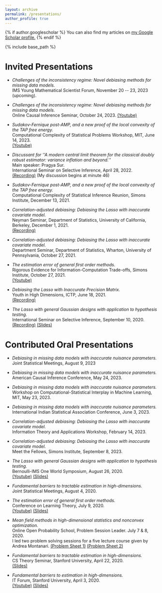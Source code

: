 ```yaml
---
layout: archive
permalink: /presentations/
author_profile: true
---
```


{% if author.googlescholar %}
  You can also find my articles on <u><a href="{{author.googlescholar}}">my Google Scholar profile</a>.</u>
{% endif %}

{% include base_path %}

# Invited Presentations

* *Challenges of the inconsistency regime: Novel debiasing methods for missing data models.*  
IMS Young Mathematical Scientist Forum, November 20 -- 23, 2023 (upcoming).

* *Challenges of the inconsistency regime: Novel debiasing methods for missing data models.*  
Online Causal Inference Seminar, October 24, 2023.
[(Youtube)](https://www.youtube.com/watch?v=1mF0JZIA2r8)

* *Sudakov-Fernique post-AMP, and a new proof of the local convexity of the TAP free energy.*  
Computational Complexity of Statistical Problems Workshop, MIT, June 14, 2023.  
[(Youtube)](https://www.youtube.com/watch?v=cMPivyfl9mA)

* *Discussant for ''A modern central limit theorem for the classical doubly robust estimator: variance inflation and beyond.''*  
Main speaker: Pragya Sur.  
International Seminar on Selective Inference, April 28, 2022.  
[(Recording)](https://drive.google.com/file/d/1KHVCuReGedQ7Ehc-oMhxkWXA5PyksHHg/view?usp=drive_link) (My discussion begins at minute 46)

* *Sudakov-Fernique post-AMP, and a new proof of the local convexity of the TAP free energy.*  
Computational Complexity of Statistical Inference Reunion, Simons Institute, December 13, 2021.

* *Correlation-adjusted debiasing: Debiasing the Lasso with inaccurate covariate model.*  
Neyman Seminar, Department of Statistics, University of California, Berkeley, December 1, 2021.  
[(Recording)](https://drive.google.com/file/d/1lyMziFO8a88_ds2-RuFCmeChKmICVM9q/view?usp=sharing)

* *Correlation-adjusted debiasing: Debiasing the Lasso with inaccurate covariate model.*  
Department Seminar, Department of Statistics, Wharton, University of Pennsylvania, October 27, 2021.

* *The estimation error of general first order methods.*  
Rigorous Evidence for Information-Computation Trade-offs, Simons Institute, October 27, 2021.  
[(Youtube)](https://www.youtube.com/watch?v=4CVGwV2lELo)

* *Debiasing the Lasso with Inaccurate Precision Matrix.*  
Youth in High Dimensions, ICTP, June 18, 2021.  
[(Recording)](https://drive.google.com/file/d/1WBBiN-ruwhmQXGAiBgUIKhKIl3YGabGc/view?usp=sharing)
 
* *The Lasso with general Gaussian designs with application to hypothesis testing.*  
International Seminar on Selective Inference, September 10, 2020.  
[(Recording)](https://drive.google.com/file/d/14TkGSjqAC72xifKruB6q0rurjKMwf1Kk/view?usp=drive_link) [(Slides)](https://drive.google.com/file/d/12tL_AqWeLAVmbkXFtmxM1ZMjSSOFN9pL/view?usp=sharing)

# Contributed Oral Presentations

* *Debiasing in missing data models with inaccurate nuisance parameters.*  
Joint Statistical Meetings, August 9, 2023

* *Debiasing in missing data models with inaccurate nuisance parameters.*  
American Causal Inference Conference, May 24, 2023.

* *Debiasing in missing data models with inaccurate nuisance parameters.*  
Workshop on Computational-Statistical Interplay in Machine Learning, MIT, May 23, 2023.

* *Debiasing in missing data models with inaccurate nuisance parameters.*  
International Indian Statistical Association Conference, June 3, 2023.

* *Correlation-adjusted debiasing: Debiasing the Lasso with inaccurate covariate model.*  
Information Theory and Applications Workshop, February 14, 2023.

* *Correlation-adjusted debiasing: Debiasing the Lasso with inaccurate covariate model.*  
Meet the Fellows, Simons Institute, September 8, 2023.

* *The Lasso with general Gaussian designs with application to hypothesis testing.*  
Bernoulli-IMS One World Symposium, August 26, 2020.  
[(Youtube)](https://www.youtube.com/watch?v=9VnK4BP2t9Y&list=PLLip9bPe5e6UHvIOwkBKhqe3aYsoqv9Xp&index=20) [(Slides)](https://drive.google.com/file/d/1hOEyNWjdaEeaOHMSxwIC4M6MGiNMMRnC/view?usp=sharing)

* *Fundamental barriers to tractable estimation in high-dimensions.*  
Joint Statistical Meetings, August 4, 2020.

* *The estimation error of general first order methods.*  
Conference on Learning Theory, July 9, 2020.  
[(Youtube)](https://www.youtube.com/watch?v=Su3N1JcNNWk) [(Slides)](https://drive.google.com/file/d/1-D7C_QCFwOipQbY07jx8-Tc0C1YL2nI_/view?usp=sharing)

* *Mean field methods in high-dimensional statistics and nonconvex optimization.*  
Online Open Probability School, Problem Session Leader. July 7 & 8, 2020.  
I led two problem solving sessions for a five lecture course given by Andrea Montanari. [(Problem Sheet 1)](https://drive.google.com/file/d/17QBqrRjiYh-qOlhTYIxI1Xx2ubMdXRly/view?usp=sharing) [(Problem Sheet 2)](https://drive.google.com/file/d/1f27MgH0O7GEgxH_zqxOokTTj7J27bRN2/view?usp=sharing)

* *Fundamental barriers to tractable estimation in high-dimensions.*  
CS Theory Seminar, Stanford University, April 22, 2020.  
[(Slides)](https://drive.google.com/file/d/1aINQVFbj99q388mywJEv-z50ITGVt9pz/view?usp=sharing) 

* *Fundamental barriers to estimation in high-dimensions.*  
IT Forum, Stanford University, April 3, 2020.  
[(Youtube)](https://www.youtube.com/watch?v=AezBMSAVEuU) [(Slides)](https://drive.google.com/file/d/1yhDnWFnhXg748DFW2645ZSZOtP-5wH8m/view?usp=sharing)
